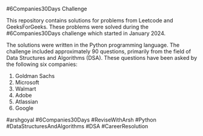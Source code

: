 #6Companies30Days Challenge

This repository contains solutions for problems from Leetcode and GeeksForGeeks. These problems were solved during the #6Companies30Days challenge which started in January 2024. 


The solutions were written in the Python programming language. The challenge included approximately 90 questions, primarily from the field of Data Structures and Algorithms (DSA). These questions have been asked by the following six companies:

1. Goldman Sachs
2. Microsoft
3. Walmart
4. Adobe
5. Atlassian
6. Google

#arshgoyal
#6Companies30Days
#ReviseWithArsh
#Python
#DataStructuresAndAlgorithms 
#DSA
#CareerResolution
